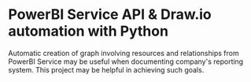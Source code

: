 # PowerBI Service API & Draw.io automation with Python

Automatic creation of graph involving resources and relationships from PowerBI Service may be useful when documenting company's reporting system. This project may be helpful in achieving such goals.